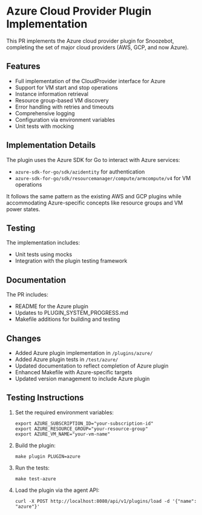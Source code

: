 # Azure Cloud Provider Plugin Implementation

This PR implements the Azure cloud provider plugin for Snoozebot, completing the set of major cloud providers (AWS, GCP, and now Azure).

## Features

- Full implementation of the CloudProvider interface for Azure
- Support for VM start and stop operations
- Instance information retrieval
- Resource group-based VM discovery
- Error handling with retries and timeouts
- Comprehensive logging
- Configuration via environment variables
- Unit tests with mocking

## Implementation Details

The plugin uses the Azure SDK for Go to interact with Azure services:

- `azure-sdk-for-go/sdk/azidentity` for authentication
- `azure-sdk-for-go/sdk/resourcemanager/compute/armcompute/v4` for VM operations

It follows the same pattern as the existing AWS and GCP plugins while accommodating Azure-specific concepts like resource groups and VM power states.

## Testing

The implementation includes:
- Unit tests using mocks
- Integration with the plugin testing framework

## Documentation

The PR includes:
- README for the Azure plugin
- Updates to PLUGIN_SYSTEM_PROGRESS.md
- Makefile additions for building and testing

## Changes

- Added Azure plugin implementation in `/plugins/azure/`
- Added Azure plugin tests in `/test/azure/`
- Updated documentation to reflect completion of Azure plugin
- Enhanced Makefile with Azure-specific targets
- Updated version management to include Azure plugin

## Testing Instructions

1. Set the required environment variables:
   ```
   export AZURE_SUBSCRIPTION_ID="your-subscription-id"
   export AZURE_RESOURCE_GROUP="your-resource-group"
   export AZURE_VM_NAME="your-vm-name"
   ```
   
2. Build the plugin:
   ```
   make plugin PLUGIN=azure
   ```
   
3. Run the tests:
   ```
   make test-azure
   ```
   
4. Load the plugin via the agent API:
   ```
   curl -X POST http://localhost:8080/api/v1/plugins/load -d '{"name": "azure"}'
   ```